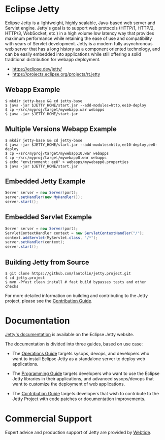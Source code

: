 # Eclipse Jetty

Eclipse Jetty is a lightweight, highly scalable, Java-based web server and Servlet engine.
Jetty's goal is to support web protocols (HTTP/1, HTTP/2, HTTP/3, WebSocket, etc.) in a high volume low latency way that provides maximum performance while retaining the ease of use and compatibility with years of Servlet development.
Jetty is a modern fully asynchronous web server that has a long history as a component oriented technology, and can be easily embedded into applications while still offering a solid traditional distribution for webapp deployment.

- https://eclipse.dev/jetty/
- https://projects.eclipse.org/projects/rt.jetty

## Webapp Example

```shell
$ mkdir jetty-base && cd jetty-base
$ java -jar $JETTY_HOME/start.jar --add-modules=http,ee10-deploy
$ cp ~/src/myproj/target/mywebapp.war webapps
$ java -jar $JETTY_HOME/start.jar 
```

## Multiple Versions Webapp Example

```shell
$ mkdir jetty-base && cd jetty-base
$ java -jar $JETTY_HOME/start.jar --add-modules=http,ee10-deploy,ee8-deploy
$ cp ~/src/myproj/target/mywebapp10.war webapps
$ cp ~/src/myproj/target/mywebapp8.war webapps
$ echo "environment: ee8" > webapps/mywebapp8.properties
$ java -jar $JETTY_HOME/start.jar 
```

## Embedded Jetty Example

```java
Server server = new Server(port);
server.setHandler(new MyHandler());
server.start();
```

## Embedded Servlet Example

```java
Server server = new Server(port);
ServletContextHandler context = new ServletContextHandler("/");
context.addServlet(MyServlet.class, "/*");
server.setHandler(context);
server.start();
```

## Building Jetty from Source

```shell
$ git clone https://github.com/lantolin/jetty.project.git
$ cd jetty.project
$ mvn -Pfast clean install # fast build bypasses tests and other checks
```

For more detailed information on building and contributing to the Jetty project, please see the [Contribution Guide](https://eclipse.dev/jetty/documentation/contribution-guide/index.html).

# Documentation

[Jetty's documentation](https://eclipse.dev/jetty/documentation) is available on the Eclipse Jetty website.

The documentation is divided into three guides, based on use case:

* The [Operations Guide](https://eclipse.dev/jetty/documentation/jetty-12/operations-guide/index.html) targets sysops, devops, and developers who want to install Eclipse Jetty as a standalone server to deploy web applications.

* The [Programming Guide](https://eclipse.dev/jetty/documentation/jetty-12/programming-guide/index.html) targets developers who want to use the Eclipse Jetty libraries in their applications, and advanced sysops/devops that want to customize the deployment of web applications.

* The [Contribution Guide](https://eclipse.dev/jetty/documentation/contribution-guide/index.html) targets developers that wish to contribute to the Jetty Project with code patches or documentation improvements.


# Commercial Support

Expert advice and production support of Jetty are provided by [Webtide](https://webtide.com).
